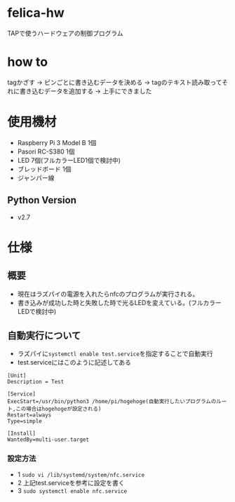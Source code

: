 # felica-hw
TAPで使うハードウェアの制御プログラム

# how to
tagかざす -> ピンごとに書き込むデータを決める -> tagのテキスト読み取ってそれに書き込むデータを追加する -> 上手にできました 

# 使用機材
- Raspberry Pi 3 Model B 1個
- Pasori RC-S380 1個
- LED 7個(フルカラーLED1個で検討中)
- ブレッドボード 1個
- ジャンパー線

## Python Version
- v2.7

# 仕様
## 概要
- 現在はラズパイの電源を入れたらnfcのプログラムが実行される。
- 書き込みが成功した時と失敗した時で光るLEDを変えている。(フルカラーLEDで検討中)

## 自動実行について
- ラズパイに`systemctl enable test.service`を指定することで自動実行
- test.serviceにはこのように記述してある

```txt:test.service
[Unit]
Description = Test

[Service]
ExecStart=/usr/bin/python3 /home/pi/hogehoge(自動実行したいプログラムのルート,この場合はhogehogeが設定される)
Restart=always
Type=simple

[Install]
WantedBy=multi-user.target
```

### 設定方法
- 1 `sudo vi /lib/systemd/system/nfc.service`
- 2 上記test.serviceを参考に設定を書く
- 3 `sudo systemctl enable nfc.service`
